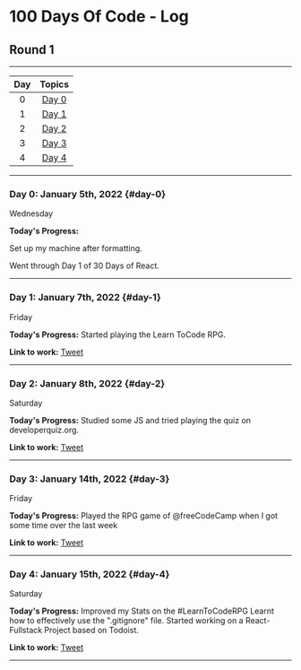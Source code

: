 # 100 Days Of Code - Log

## Round 1

---

| **Day** |   **Topics**    |
| :-----: | :-------------: |
|    0    | [Day 0](#day-0) |
|    1    | [Day 1](#day-1) |
|    2    | [Day 2](#day-2) |
|    3    | [Day 3](#day-3) |
|    4    | [Day 4](#day-4) |

---

### Day 0: January 5th, 2022 {#day-0}

Wednesday

**Today's Progress:**

Set up my machine after formatting.

Went through Day 1 of 30 Days of React.

---

### Day 1: January 7th, 2022 {#day-1}

Friday

**Today's Progress:**
Started playing the Learn ToCode RPG.

**Link to work:**
[Tweet](https://twitter.com/vigneshCodes/status/1479527231936290821)

---

### Day 2: January 8th, 2022 {#day-2}

Saturday

**Today's Progress:**
Studied some JS and tried playing the quiz on developerquiz.org.

**Link to work:**
[Tweet](https://twitter.com/vigneshCodes/status/1479528370228510720)

---

### Day 3: January 14th, 2022 {#day-3}

Friday

**Today's Progress:**
Played the RPG game of @freeCodeCamp when I got some time over the last week

**Link to work:**
[Tweet](https://twitter.com/vigneshCodes/status/1482058649191469056)

---

### Day 4: January 15th, 2022 {#day-4}

Saturday

**Today's Progress:**
Improved my Stats on the #LearnToCodeRPG
Learnt how to effectively use the ".gitignore" file.
Started working on a React-Fullstack Project based on Todoist.

**Link to work:**
[Tweet](https://twitter.com/vigneshCodes/status/1482384573690675201)

---
